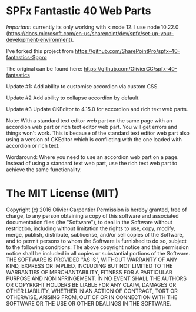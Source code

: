 # SPFx Fantastic 40 Web Parts
*Important:* currently its only working with < node 12. I use node 10.22.0 (https://docs.microsoft.com/en-us/sharepoint/dev/spfx/set-up-your-development-environment).

I've forked this project from https://github.com/SharePointPro/spfx-40-fantastics-Sppro

The original can be found here: https://github.com/OlivierCC/spfx-40-fantastics

Update #1: Add ability to customise accordion via custom CSS.

Update #2 Add ability to collapse accordion by default.

Update #3 Update CKEditor to 4.15.0 for accordion and rich text web parts.

Note: With a standard text editor web part on the same page with an accordion web part or rich text editor web part. You will get errors and things won't work. This is because of the standard text editor web part also using a version of CKEditor which is conflicting with the one loaded with accordion or rich text. 

Wordaround: Where you need to use an accordion web part on a page. Instead of using a standard text web part, use the rich text web part to achieve the same functionality.


# The MIT License (MIT)

Copyright (c) 2016 Olivier Carpentier
Permission is hereby granted, free of charge, to any person obtaining a copy of this software and associated documentation files (the "Software"), to deal in the Software without restriction, including without limitation the rights to use, copy, modify, merge, publish, distribute, sublicense, and/or sell copies of the Software, and to permit persons to whom the Software is furnished to do so, subject to the following conditions:
The above copyright notice and this permission notice shall be included in all copies or substantial portions of the Software.
THE SOFTWARE IS PROVIDED "AS IS", WITHOUT WARRANTY OF ANY KIND, EXPRESS OR IMPLIED, INCLUDING BUT NOT LIMITED TO THE WARRANTIES OF MERCHANTABILITY, FITNESS FOR A PARTICULAR PURPOSE AND NONINFRINGEMENT. IN NO EVENT SHALL THE AUTHORS OR COPYRIGHT HOLDERS BE LIABLE FOR ANY CLAIM, DAMAGES OR OTHER LIABILITY, WHETHER IN AN ACTION OF CONTRACT, TORT OR OTHERWISE, ARISING FROM, OUT OF OR IN CONNECTION WITH THE SOFTWARE OR THE USE OR OTHER DEALINGS IN THE SOFTWARE.
